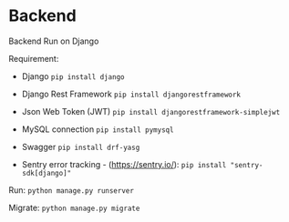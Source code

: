 # Backend
Backend
Run on Django

Requirement:
- Django
```pip install django```

- Django Rest Framework
```pip install djangorestframework```

- Json Web Token (JWT)
```pip install djangorestframework-simplejwt```

- MySQL connection
```pip install pymysql```

- Swagger
```pip install drf-yasg```

- Sentry error tracking - (https://sentry.io/):
```pip install "sentry-sdk[django]"```

Run:
```python manage.py runserver```

Migrate:
```python manage.py migrate```
